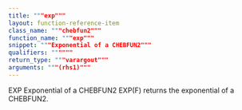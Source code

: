 ```yaml
---
title: """exp"""
layout: function-reference-item
class_name: """chebfun2"""
function_name: """exp"""
snippet: """Exponential of a CHEBFUN2"""
qualifiers: """"""
return_type: """varargout"""
arguments: """(rhs1)"""
---
```


 EXP  Exponential of a CHEBFUN2
    EXP(F) returns the exponential of a CHEBFUN2. 

